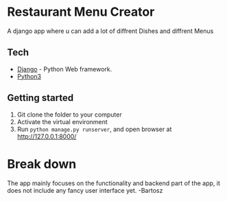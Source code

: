 # Restaurant Menu Creator

A django app where u can add a lot of diffrent Dishes and diffrent Menus

## Tech
* [Django]() -  Python Web framework.
* [Python3]() 



## Getting started

  1) Git clone the folder to your computer
  2) Activate the virtual environment 
  3) Run `python manage.py runserver`, and open browser at http://127.0.0.1:8000/
  
# Break down

The app mainly focuses on the functionality and backend part of the app, it does not include any fancy user interface yet.
-Bartosz
